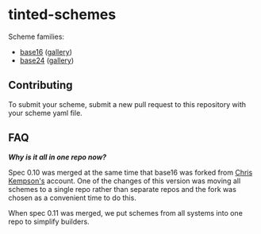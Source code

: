 # tinted-schemes

Scheme families:

- [base16] ([gallery](https://tinted-theming.github.io/base16-gallery/))
- [base24] ([gallery](https://nico-i.github.io/scheme-viewer/base24/))

## Contributing

To submit your scheme, submit a new pull request to this repository with your
scheme yaml file.

## FAQ

***Why is it all in one repo now?***

Spec 0.10 was merged at the same time that base16 was forked from [Chris Kempson's](https://github.com/chriskempson) account. One of the changes of this version was moving all schemes to a single repo rather than separate repos and the fork was chosen as a convenient time to do this.

When spec 0.11 was merged, we put schemes from all systems into one repo to simplify builders.

[base16]: ./base16
[base24]: ./base24
